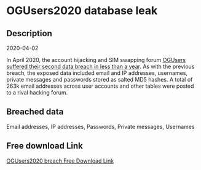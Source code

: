 # OGUsers2020 database leak

## Description

2020-04-02

In April 2020, the account hijacking and SIM swapping forum <a href="https://www.zdnet.com/article/hacking-forum-gets-hacked-for-the-second-time-in-a-year/" target="_blank" rel="noopener">OGUsers suffered their second data breach in less than a year</a>. As with the previous breach, the exposed data included email and IP addresses, usernames, private messages and passwords stored as salted MD5 hashes. A total of 263k email addresses across user accounts and other tables were posted to a rival hacking forum.

## Breached data

Email addresses, IP addresses, Passwords, Private messages, Usernames

## Free download Link

[OGUsers2020 breach Free Download Link](https://tinyurl.com/2b2k277t)